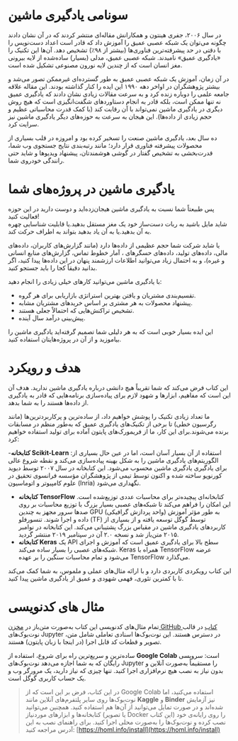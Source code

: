 # سونامی یادگیری ماشین

در سال ۲۰۰۶، جفری هینتون و همکارانش مقاله‌ای منتشر کردند که در آن نشان دادند چگونه می‌توان یک شبکه عصبی عمیق را آموزش داد که قادر است اعداد دست‌نویس را با دقتی در حد پیشرفته‌ترین فناوری‌ها (بیشتر از ۹۸٪) تشخیص دهد. آن‌ها این تکنیک را «یادگیری عمیق» نامیدند. شبکه عصبی عمیق، مدلی (بسیار) ساده‌شده از لایه بیرونی مغز انسان است که از چندین لایه نورون مصنوعی تشکیل شده است.

در آن زمان، آموزش یک شبکه عصبی عمیق به طور گسترده‌ای غیرممکن تصور می‌شد و بیشتر پژوهشگران در اواخر دهه ۱۹۹۰ این ایده را کنار گذاشته بودند. این مقاله علاقه جامعه علمی را دوباره زنده کرد و به سرعت مقالات زیادی نشان دادند که یادگیری عمیق نه تنها ممکن است، بلکه قادر به انجام دستاوردهای شگفت‌انگیزی است که هیچ روش دیگری در یادگیری ماشین نمی‌تواند با آن رقابت کند (با کمک قدرت محاسباتی عظیم و حجم زیادی از داده‌ها). این هیجان به سرعت به حوزه‌های دیگر یادگیری ماشین نیز سرایت کرد.

ده سال بعد، یادگیری ماشین صنعت را تسخیر کرده بود و امروزه در قلب بسیاری از محصولات پیشرفته فناوری قرار دارد؛ مانند رتبه‌بندی نتایج جستجوی وب شما، قدرت‌بخشی به تشخیص گفتار در گوشی هوشمندتان، پیشنهاد ویدیوها و شاید حتی رانندگی خودروی شما.

# یادگیری ماشین در پروژه‌های شما

پس طبیعتاً شما نسبت به یادگیری ماشین هیجان‌زده‌اید و دوست دارید در این حوزه فعالیت کنید!  
شاید مایل باشید به ربات دست‌ساز خود یک مغز مستقل بدهید.یا قابلیت شناسایی چهره به آن بدهید.یا به آن یاد بدهید بتواند به اطراف حرکت کند.

یا شاید شرکت شما حجم عظیمی از داده‌ها دارد (مانند گزارش‌های کاربران، داده‌های مالی، داده‌های تولید، داده‌های حسگرهای ، آمار خطوط تماس، گزارش‌های منابع انسانی و غیره)، و به احتمال زیاد می‌توانید اطلاعات ارزشمند پنهان در این داده‌ها پیدا کنید، اگر بدانید دقیقاً کجا را باید جستجو کنید.  

با یادگیری ماشین می‌توانید کارهای خیلی زیادی را انجام دهید:  
- تقسیم‌بندی مشتریان و یافتن بهترین استراتژی بازاریابی برای هر گروه.  
- پیشنهاد محصولات به هر مشتری بر اساس خریدهای مشتریان مشابه.  
- تشخیص تراکنش‌هایی که احتمالاً جعلی هستند.  
- پیش‌بینی درآمد سال آینده.

این ایده بسیار خوبی است که به هر دلیلی شما تصمیم گرفته‌اید یادگیری ماشین را بیاموزید و از آن در پروژه‌هایتان استفاده کنید.

# هدف و رویکرد

این کتاب فرض می‌کند که شما تقریباً هیچ دانشی درباره یادگیری ماشین ندارید. هدف آن این است که مفاهیم، ابزارها و شهود لازم برای پیاده‌سازی برنامه‌هایی که قادر به یادگیری از داده‌ها هستند را به شما بدهد.

ما تعداد زیادی تکنیک را پوشش خواهیم داد، از ساده‌ترین و پرکاربردترین‌ها (مانند رگرسیون خطی) تا برخی از تکنیک‌های یادگیری عمیق که به‌طور منظم در مسابقات برنده می‌شوند.برای این کار، ما از فریمورک‌های پایتون آماده برای تولید استفاده خواهیم کرد:

-**کتابخانه Scikit-Learn** :استفاده از آن بسیار آسان است، اما در عین حال بسیاری از الگوریتم‌های یادگیری ماشین را به شکل بهینه پیاده‌سازی می‌کند و نقطه شروع عالی برای یادگیری یادگیری ماشین محسوب می‌شود. این کتابخانه در سال ۲۰۰۷ توسط دیوید کورنوپو ساخته شده و اکنون توسط تیمی از پژوهشگران مؤسسه فرانسوی تحقیق در علوم کامپیوتر و اتوماسیون (Inria) نگهداری می‌شود.
- **کتابخانه TensorFlow** کتابخانه‌ای پیچیده‌تر برای محاسبات عددی توزیع‌شده است. این امکان را فراهم می‌کند تا شبکه‌های عصبی بسیار بزرگ با توزیع محاسبات بر روی صدها سرور مجهز به چندین GPU (واحد پردازش گرافیکی) به طور مؤثر آموزش داده و اجرا شوند. تنسورفلو (TF) توسط گوگل توسعه یافته و از بسیاری از کاربردهای یادگیری ماشین در مقیاس بزرگ پشتیبانی می‌کند. این کتابخانه در نوامبر ۲۰۱۵ متن‌باز شد و نسخه ۲.۰ آن در سپتامبر ۲۰۱۹ منتشر گردید.
- **کتابخانه Keras** یک API سطح بالا برای یادگیری عمیق است که آموزش و اجرای شبکه‌های عصبی را بسیار ساده می‌کند. Keras همراه با TensorFlow عرضه می‌شود و تمام محاسبات سنگین را بر عهده TensorFlow می‌گذارد.

این کتاب رویکردی کاربردی دارد و با ارائه مثال‌های عملی و ملموس، به شما کمک می‌کند تا با کمترین تئوری، فهمی شهودی و عمیق از یادگیری ماشین پیدا کنید.


# مثال های کدنویسی

تمام مثال‌های کدنویسی این کتاب به‌صورت متن‌باز در [مخزن GitHub کتاب](https://github.com/ageron/handson-ml3) در قالب نوت‌بوک‌های Jupyter در دسترس هستند. این نوت‌بوک‌ها اسنادی تعاملی شامل متن، تصویر و قطعات کد قابل اجرا (در اینجا با زبان پایتون) هستند.

ساده‌ترین و سریع‌ترین راه برای شروع، استفاده از **Google Colab** است: سرویسی رایگان که به شما اجازه می‌دهد نوت‌بوک‌های Jupyter را مستقیماً به‌صورت آنلاین و بدون نیاز به نصب هیچ نرم‌افزاری اجرا کنید. تنها چیزی که نیاز دارید، یک مرورگر وب و یک حساب کاربری گوگل است.

> در این کتاب، فرض بر این است که از Google Colab استفاده می‌کنید، اما نوت‌بوک‌ها روی سایر پلتفرم‌های آنلاین مانند **Kaggle** و **Binder** نیز آزمایش شده‌اند و در صورت تمایل می‌توانید از آن‌ها هم استفاده کنید. همچنین می‌توانید کتابخانه‌ها و ابزارهای موردنیاز (یا تصویر Docker این کتاب) را روی رایانه‌ی خود نصب کرده و نوت‌بوک‌ها را به‌صورت محلی اجرا کنید. برای راهنمای نصب به این آدرس مراجعه کنید: [https://homl.info/install](https://homl.info/install)

